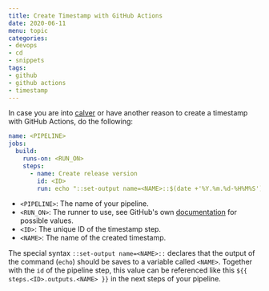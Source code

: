```yaml
---
title: Create Timestamp with GitHub Actions
date: 2020-06-11
menu: topic
categories:
- devops
- cd
- snippets
tags:
- github
- github actions
- timestamp
---
```


In case you are into [calver](https://calver.org/) or have another reason to create a timestamp with GitHub Actions, do the following:

```yaml
name: <PIPELINE>
jobs:
  build:
    runs-on: <RUN_ON>
    steps:
      - name: Create release version
        id: <ID>
        run: echo "::set-output name=<NAME>::$(date +'%Y.%m.%d-%H%M%S')"
```

- `<PIPELINE>`: The name of your pipeline.
- `<RUN_ON>`: The runner to use, see GitHub's own [documentation](https://help.github.com/en/actions/reference/workflow-syntax-for-github-actions#jobsjob_idruns-on) for possible values.
- `<ID>`: The unique ID of the timestamp step.
- `<NAME>`: The name of the created timestamp.

The special syntax `::set-output name=<NAME>::` declares that the output of the command (`echo`) should be saves to a variable called `<NAME>`. Together with the `id` of the pipeline step, this value can be referenced like this `${{ steps.<ID>.outputs.<NAME> }}` in the next steps of your pipeline.
